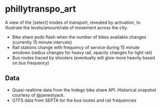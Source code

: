 # phillytranspo_art

A view of the [select] modes of transport, revealed by activation, to illustrate the levels/amount/rate of movement across the city.

* Bike share pods flash when the number of bikes available changes (currently 15 minute intervals)
* Rail stations change with frequency of service during 15 minute windows (radius changes for heavy rail, opacity changes for light rail)
* Bus routes traced by shooters (eventually will glow more heavily based on bus frequency)

## Data

* Quasi-realtime data from the Indego bike share API. Historical snapshot courtesy of @jamestyack.
* GTFS data from SEPTA for the bus routes and rail frequencies
